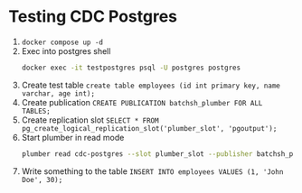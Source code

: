 # Testing CDC Postgres

1. `docker compose up -d`
2. Exec into postgres shell
   ```bash
   docker exec -it testpostgres psql -U postgres postgres
   ```
3. Create test table `create table employees (id int primary key, name varchar, age int);`
4. Create publication `CREATE PUBLICATION batchsh_plumber FOR ALL TABLES;`
5. Create replication slot `SELECT * FROM pg_create_logical_replication_slot('plumber_slot', 'pgoutput');` 
6. Start plumber in read mode
   ```bash
   plumber read cdc-postgres --slot plumber_slot --publisher batchsh_plumber --database postgres --host localhost:5432 --username postgres --password postgres
   ```
7. Write something to the table `INSERT INTO employees VALUES (1, 'John Doe', 30);`
